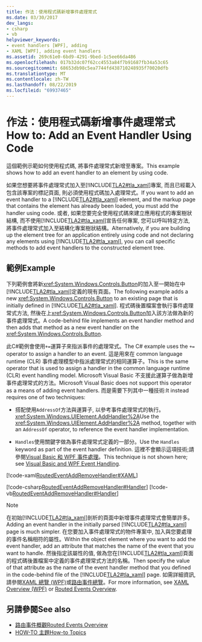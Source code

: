 ```yaml
---
title: 作法：使用程式碼新增事件處理常式
ms.date: 03/30/2017
dev_langs:
- csharp
- vb
helpviewer_keywords:
- event handlers [WPF], adding
- XAML [WPF], adding event handlers
ms.assetid: 269c61e0-6bd9-4291-9bed-1c5ee66da486
ms.openlocfilehash: 017b32dc07f62cc4553a84f7b91687fb34a53c65
ms.sourcegitcommit: 68653db98c5ea7744fd438710248935f70020dfb
ms.translationtype: MT
ms.contentlocale: zh-TW
ms.lasthandoff: 08/22/2019
ms.locfileid: "69937465"
---
```

# <a name="how-to-add-an-event-handler-using-code"></a><span data-ttu-id="30159-102">作法：使用程式碼新增事件處理常式</span><span class="sxs-lookup"><span data-stu-id="30159-102">How to: Add an Event Handler Using Code</span></span>
<span data-ttu-id="30159-103">這個範例示範如何使用程式碼, 將事件處理常式新增至專案。</span><span class="sxs-lookup"><span data-stu-id="30159-103">This example shows how to add an event handler to an element by using code.</span></span>  
  
 <span data-ttu-id="30159-104">如果您想要將事件處理常式加入至[!INCLUDE[TLA2#tla_xaml](../../../../includes/tla2sharptla-xaml-md.md)]專案, 而且已經載入包含該專案的標記頁面, 則必須使用程式碼加入處理常式。</span><span class="sxs-lookup"><span data-stu-id="30159-104">If you want to add an event handler to a [!INCLUDE[TLA2#tla_xaml](../../../../includes/tla2sharptla-xaml-md.md)] element, and the markup page that contains the element has already been loaded, you must add the handler using code.</span></span> <span data-ttu-id="30159-105">或者, 如果您要完全使用程式碼來建立應用程式的專案樹狀結構, 而不使用[!INCLUDE[TLA2#tla_xaml](../../../../includes/tla2sharptla-xaml-md.md)]宣告任何專案, 您可以呼叫特定方法, 將事件處理常式加入至結構化專案樹狀結構。</span><span class="sxs-lookup"><span data-stu-id="30159-105">Alternatively, if you are building up the element tree for an application entirely using code and not declaring any elements using [!INCLUDE[TLA2#tla_xaml](../../../../includes/tla2sharptla-xaml-md.md)], you can call specific methods to add event handlers to the constructed element tree.</span></span>  
  
## <a name="example"></a><span data-ttu-id="30159-106">範例</span><span class="sxs-lookup"><span data-stu-id="30159-106">Example</span></span>  
 <span data-ttu-id="30159-107">下列範例會將新<xref:System.Windows.Controls.Button>的加入至一開始在中[!INCLUDE[TLA2#tla_xaml](../../../../includes/tla2sharptla-xaml-md.md)]定義的現有頁面。</span><span class="sxs-lookup"><span data-stu-id="30159-107">The following example adds a new <xref:System.Windows.Controls.Button> to an existing page that is initially defined in [!INCLUDE[TLA2#tla_xaml](../../../../includes/tla2sharptla-xaml-md.md)].</span></span> <span data-ttu-id="30159-108">程式碼後置檔案會執行事件處理常式方法, 然後在上<xref:System.Windows.Controls.Button>加入該方法做為新的事件處理常式。</span><span class="sxs-lookup"><span data-stu-id="30159-108">A code-behind file implements an event handler method and then adds that method as a new event handler on the <xref:System.Windows.Controls.Button>.</span></span>  
  
 <span data-ttu-id="30159-109">此C#範例會使用`+=`運算子來指派事件的處理常式。</span><span class="sxs-lookup"><span data-stu-id="30159-109">The C# example uses the `+=` operator to assign a handler to an event.</span></span> <span data-ttu-id="30159-110">這是用來在 common language runtime (CLR) 事件處理模型中指派處理常式的相同運算子。</span><span class="sxs-lookup"><span data-stu-id="30159-110">This is the same operator that is used to assign a handler in the common language runtime (CLR) event handling model.</span></span> <span data-ttu-id="30159-111">Microsoft Visual Basic 不支援此運算子做為新增事件處理常式的方法。</span><span class="sxs-lookup"><span data-stu-id="30159-111">Microsoft Visual Basic does not support this operator as a means of adding event handlers.</span></span> <span data-ttu-id="30159-112">而是需要下列其中一種技術:</span><span class="sxs-lookup"><span data-stu-id="30159-112">It instead requires one of two techniques:</span></span>  
  
- <span data-ttu-id="30159-113">搭配使用`AddressOf`方法與運算子, 以參考事件處理常式的執行。 <xref:System.Windows.UIElement.AddHandler%2A></span><span class="sxs-lookup"><span data-stu-id="30159-113">Use the <xref:System.Windows.UIElement.AddHandler%2A> method, together with an `AddressOf` operator, to reference the event handler implementation.</span></span>  
  
- <span data-ttu-id="30159-114">`Handles`使用關鍵字做為事件處理常式定義的一部分。</span><span class="sxs-lookup"><span data-stu-id="30159-114">Use the `Handles` keyword as part of the event handler definition.</span></span> <span data-ttu-id="30159-115">這裡不會顯示這項技術;請參閱[Visual Basic 和 WPF 事件處理](visual-basic-and-wpf-event-handling.md)。</span><span class="sxs-lookup"><span data-stu-id="30159-115">This technique is not shown here; see [Visual Basic and WPF Event Handling](visual-basic-and-wpf-event-handling.md).</span></span>  
  
 [!code-xaml[RoutedEventAddRemoveHandler#XAML](~/samples/snippets/csharp/VS_Snippets_Wpf/RoutedEventAddRemoveHandler/CSharp/default.xaml#xaml)]  
  
 [!code-csharp[RoutedEventAddRemoveHandler#Handler](~/samples/snippets/csharp/VS_Snippets_Wpf/RoutedEventAddRemoveHandler/CSharp/default.xaml.cs#handler)]
 [!code-vb[RoutedEventAddRemoveHandler#Handler](~/samples/snippets/visualbasic/VS_Snippets_Wpf/RoutedEventAddRemoveHandler/VisualBasic/default.xaml.vb#handler)]  
  
> [!NOTE]
> <span data-ttu-id="30159-116">在初始[!INCLUDE[TLA2#tla_xaml](../../../../includes/tla2sharptla-xaml-md.md)]剖析的頁面中新增事件處理常式會簡單許多。</span><span class="sxs-lookup"><span data-stu-id="30159-116">Adding an event handler in the initially parsed [!INCLUDE[TLA2#tla_xaml](../../../../includes/tla2sharptla-xaml-md.md)] page is much simpler.</span></span> <span data-ttu-id="30159-117">在您要加入事件處理常式的物件專案中, 加入與您要處理的事件名稱相符的屬性。</span><span class="sxs-lookup"><span data-stu-id="30159-117">Within the object element where you want to add the event handler, add an attribute that matches the name of the event that you want to handle.</span></span> <span data-ttu-id="30159-118">然後指定該屬性的值, 做為您在[!INCLUDE[TLA2#tla_xaml](../../../../includes/tla2sharptla-xaml-md.md)]頁面的程式碼後置檔案中定義的事件處理常式方法的名稱。</span><span class="sxs-lookup"><span data-stu-id="30159-118">Then specify the value of that attribute as the name of the event handler method that you defined in the code-behind file of the [!INCLUDE[TLA2#tla_xaml](../../../../includes/tla2sharptla-xaml-md.md)] page.</span></span> <span data-ttu-id="30159-119">如需詳細資訊, 請參閱[XAML 總覽 (WPF)](xaml-overview-wpf.md)或[路由事件總覽](routed-events-overview.md)。</span><span class="sxs-lookup"><span data-stu-id="30159-119">For more information, see [XAML Overview (WPF)](xaml-overview-wpf.md) or [Routed Events Overview](routed-events-overview.md).</span></span>  
  
## <a name="see-also"></a><span data-ttu-id="30159-120">另請參閱</span><span class="sxs-lookup"><span data-stu-id="30159-120">See also</span></span>

- [<span data-ttu-id="30159-121">路由事件概觀</span><span class="sxs-lookup"><span data-stu-id="30159-121">Routed Events Overview</span></span>](routed-events-overview.md)
- [<span data-ttu-id="30159-122">HOW-TO 主題</span><span class="sxs-lookup"><span data-stu-id="30159-122">How-to Topics</span></span>](events-how-to-topics.md)
